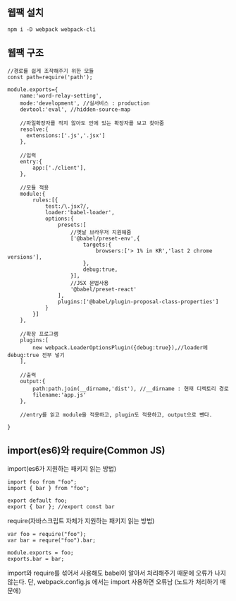 ## 웹팩 설치
```
npm i -D webpack webpack-cli
```


## 웹팩 구조
```
//경로를 쉽게 조작해주기 위한 모듈
const path=require('path');

module.exports={
    name:'word-relay-setting',
    mode:'development', //실서비스 : production
    devtool:'eval', //hidden-source-map

    //파일확장자를 적지 않아도 안에 있는 확장자를 보고 찾아줌
    resolve:{
      extensions:['.js','.jsx']
    },
    
    //입력
    entry:{
        app:['./client'],
    },

    //모듈 적용
    module:{
        rules:[{
            test:/\.jsx?/,
            loader:'babel-loader',
            options:{
                presets:[
                    //옛날 브라우저 지원해줌
                    ['@babel/preset-env',{
                        targets:{
                            browsers:['> 1% in KR','last 2 chrome versions'],
                        },
                        debug:true,
                    }],
                    //JSX 문법사용
                    '@babel/preset-react'
                ],
                plugins:['@babel/plugin-proposal-class-properties']
            }
        }]
    },
    
    //확장 프로그램
    plugins:[
        new webpack.LoaderOptionsPlugin({debug:true}),//loader에 debug:true 전부 넣기
    ],

    //출력
    output:{
        path:path.join(__dirname,'dist'), //__dirname : 현재 디렉토리 경로
        filename:'app.js'
    },

    //entry를 읽고 module을 적용하고, plugin도 적용하고, output으로 뺀다.

}
```

## import(es6)와 require(Common JS)

import(es6가 지원하는 패키지 읽는 방법)
```
import foo from "foo";
import { bar } from "foo";

export default foo;
export { bar }; //export const bar
```

require(자바스크립트 자체가 지원하는 패키지 읽는 방법)
```
var foo = require("foo");
var bar = requre("foo").bar;

module.exports = foo;
exports.bar = bar;
```

import와 require를 섞어서 사용해도 babel이 알아서 처리해주기 때문에 오류가 나지 않는다.
단, webpack.config.js 에서는 import 사용하면 오류남 (노드가 처리하기 때문에)
